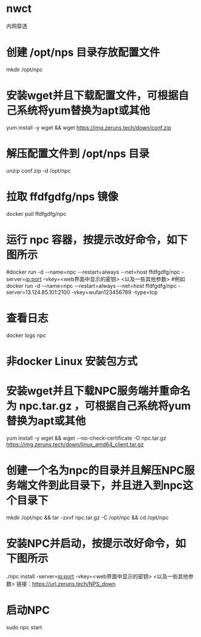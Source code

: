 # nwct
内网穿透
# 创建 /opt/nps 目录存放配置文件
mkdir /opt/npc

# 安装wget并且下载配置文件，可根据自己系统将yum替换为apt或其他
yum install -y wget && wget https://img.zeruns.tech/down/conf.zip

# 解压配置文件到 /opt/nps 目录
unzip conf.zip -d /opt/npc

# 拉取 ffdfgdfg/nps 镜像
docker pull ffdfgdfg/npc

# 运行 npc 容器，按提示改好命令，如下图所示
#docker run -d --name=npc --restart=always --net=host ffdfgdfg/npc -server=<ip:port> -vkey=<web界面中显示的密钥> <以及一些其他参数>
#例如
docker run -d --name=npc --restart=always --net=host ffdfgdfg/npc -server=13.124.85.101:2100 -vkey=wufan123456789 -type=tcp
# 查看日志
docker logs npc
# 非docker Linux 安装包方式
# 安装wget并且下载NPC服务端并重命名为 npc.tar.gz ，可根据自己系统将yum替换为apt或其他
yum install -y wget && wget --no-check-certificate -O npc.tar.gz https://img.zeruns.tech/down/linux_amd64_client.tar.gz

# 创建一个名为npc的目录并且解压NPC服务端文件到此目录下，并且进入到npc这个目录下
mkdir /opt/npc && tar -zxvf npc.tar.gz -C /opt/npc && cd /opt/npc

# 安装NPC并启动，按提示改好命令，如下图所示
./npc install -server=<ip:port> -vkey=<web界面中显示的密钥> <以及一些其他参数>
链接：https://url.zeruns.tech/NPS_down
# 启动NPC
sudo npc start
